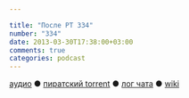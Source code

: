 ```yaml
---

title: "После РТ 334"
number: "334"
date: 2013-03-30T17:38:00+03:00
comments: true
categories: podcast
---
```

[аудио](http://cdn.radio-t.com/rt334post.mp3) ● [пиратский torrent](http://pirates.radio-t.com/torrents/rt334post.mp3.torrent) ● [лог чата](http://chat.radio-t.com/logs/radio-t-334.html) ● [wiki](http://wiki.radio-t.com/%D0%9F%D0%BE%D1%81%D0%BB%D0%B5_%D0%A0%D0%A2_334) <audio src="http://cdn.radio-t.com/rt334post.mp3" preload="none">
